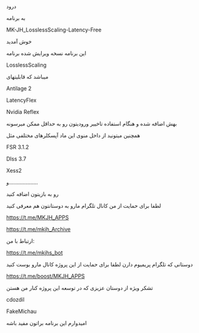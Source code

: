 درود

به برنامه

MK-JH_LosslessScaling-Latency-Free

خوش آمدید

این برنامه نسخه ویرایش شده برنامه

LosslessScaling

میباشد که قابلیتهای 

Antilage 2

LatencyFlex

Nvidia Reflex

بهش اضافه شده و هنگام استفاده تاخییر ورودیتون رو به حداقل ممکن میرسونه

همچنین میتونید از داخل منوی این ماد آپسکلرهای مختلفی مثل 

FSR 3.1.2

Dlss 3.7

Xess2

و...................

رو به بازیتون اضافه کنید 

لطفا برای حمایت از من کانال تلگرام مارو به دوستانتون هم معرفی کنید

https://t.me/MKJH_APPS

https://t.me/mkjh_Archive

ارتباط با من:


https://t.me/mkjhs_bot


دوستانی که تلگرام پریمیوم دارن لطفا برای حمایت از این پروژه کانال مارو بوست کنید

https://t.me/boost/MKJH_APPS

تشکر ویژه از دوستان عزیزی که در توسعه این پروژه کنار من هستن

cdozdil

FakeMichau

امیدوارم این برنامه براتون مفید باشه
